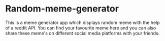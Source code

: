 # Random-meme-generator
This is a meme generator app which displays random meme with the help of a reddit API. You can find your favourite meme here and you can also share these meme's on different social media platforms with your friends. 
